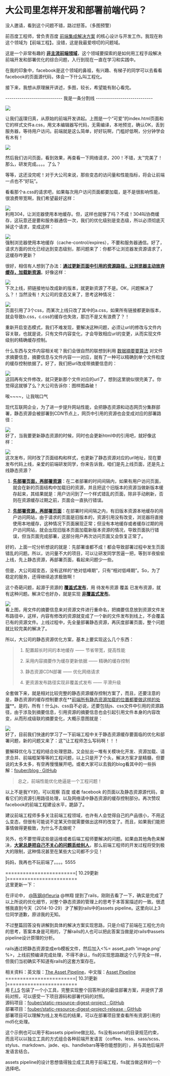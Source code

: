 # 大公司里怎样开发和部署前端代码？

没人邀请，看到这个问题不错，路过怒答。（多图预警）  

前百度工程师，曾负责百度 [前端集成解决方案](http://fis.baidu.com/) 的核心设计与开发工作。我现在称这个领域为【前端工程】。没错，这是我最爱唠叨的问题域。  

这是一个非常有趣的 <u>**非主流前端领域**</u>，这个领域要探索的是如何用工程手段解决前端开发和部署优化的综合问题，入行到现在一直在学习和实践中。  

在我的印象中，facebook是这个领域的鼻祖，有兴趣、有梯子的同学可以去看看facebook的页面源代码，体会一下什么叫工程化。  

接下来，我想从原理展开讲述，多图，较长，希望能有耐心看完。  

---------------------------- 我是一条分割线 ----------------------------  

![](https://pic2.zhimg.com/50/07c2bdef6ccef3ada425d61e3062dd09_b.jpg)  

让我们返璞归真，从原始的前端开发讲起。上图是一个“可爱”的index.html页面和它的样式文件a.css，用文本编辑器写代码，无需编译，本地预览，确认OK，丢到服务器，等待用户访问。前端就是这么简单，好好玩啊，门槛好低啊，分分钟学会有木有！  

![](https://pic3.zhimg.com/50/d53b504bbc9f1887eddf06d90545b870_b.jpg)  

然后我们访问页面，看到效果，再查看一下网络请求，200！不错，太™完美了！那么，研发完成。。。。了么？  

等等，这还没完呢！对于大公司来说，那些变态的访问量和性能指标，将会让前端一点也不“好玩”。  

看看那个a.css的请求吧，如果每次用户访问页面都要加载，是不是很影响性能，很浪费带宽啊，我们希望最好这样：  

![](https://pic3.zhimg.com/50/6a611755a5648ca252211cec85a31ac4_b.jpg)  
利用304，让浏览器使用本地缓存。但，这样也就够了吗？不成！304叫协商缓存，这玩意还是要和服务器通信一次，我们的优化级别是变态级，所以必须彻底灭掉这个请求，变成这样：  

![](https://pic3.zhimg.com/50/fd74ab2bf02d79dd7af1336b4c8f180e_b.jpg)  
强制浏览器使用本地缓存（cache-control/expires），不要和服务器通信。好了，请求方面的优化已经达到变态级别，那问题来了：你都不让浏览器发资源请求了，这缓存咋更新？  

很好，相信有人想到了办法：**<u>通过更新页面中引用的资源路径，让浏览器主动放弃缓存，加载新资源</u>**。好像这样：  

![](https://pic2.zhimg.com/50/8a8676e933478d1a73777d84a5de55f5_b.jpg)  
下次上线，把链接地址改成新的版本，就更新资源了不是。OK，问题解决了么？！当然没有！大公司的变态又来了，思考这种情况：  

![](https://pic3.zhimg.com/50/4681f7131e777dc885bf66000580ca40_b.jpg)  
页面引用了3个css，而某次上线只改了其中的a.css，如果所有链接都更新版本，就会导致b.css，c.css的缓存也失效，那岂不是又有浪费了？！  

重新开启变态模式，我们不难发现，要解决这种问题，必须让url的修改与文件内容关联，也就是说，只有文件内容变化，才会导致相应url的变更，从而实现文件级别的精确缓存控制。  

什么东西与文件内容相关呢？我们会很自然的联想到利用 [数据摘要要算法](http://baike.baidu.com/view/10961371.htm) 对文件求摘要信息，摘要信息与文件内容一一对应，就有了一种可以精确到单个文件粒度的缓存控制依据了。好了，我们把url改成带摘要信息的：  

![](https://pic1.zhimg.com/50/5276595f41d6276e21e5bc1d25741680_b.jpg)  
这回再有文件修改，就只更新那个文件对应的url了，想到这里貌似很完美了。你觉得这就够了么？大公司告诉你：图样图森破！  

唉~~~~，让我喘口气  

现代互联网企业，为了进一步提升网站性能，会把静态资源和动态网页分集群部署，静态资源会被部署到CDN节点上，网页中引用的资源也会变成对应的部署路径：  

![](https://pic4.zhimg.com/50/0866cb58bcf349642d57a06b162e0d91_b.jpg)  
好了，当我要更新静态资源的时候，同时也会更新html中的引用吧，就好像这样：  

![](https://pic1.zhimg.com/50/16d6d6c32e52ef1d1a835fb2ed15f864_b.jpg)  
这次发布，同时改了页面结构和样式，也更新了静态资源对应的url地址，现在要发布代码上线，亲爱的前端研发同学，你来告诉我，咱们是先上线页面，还是先上线静态资源？  

1.  **<u>先部署页面，再部署资源</u>**：在二者部署的时间间隔内，如果有用户访问页面，就会在新的页面结构中加载旧的资源，并且把这个旧版本的资源当做新版本缓存起来，其结果就是：用户访问到了一个样式错乱的页面，除非手动刷新，否则在资源缓存过期之前，页面会一直执行错误。  

2.  **<u>先部署资源，再部署页面</u>**：在部署时间间隔之内，有旧版本资源本地缓存的用户访问网站，由于请求的页面是旧版本的，资源引用没有改变，浏览器将直接使用本地缓存，这种情况下页面展现正常；但没有本地缓存或者缓存过期的用户访问网站，就会出现旧版本页面加载新版本资源的情况，导致页面执行错误，但当页面完成部署，这部分用户再次访问页面又会恢复正常了。

好的，上面一坨分析想说的就是：先部署谁都不成！都会导致部署过程中发生页面错乱的问题。所以，访问量不大的项目，可以让研发同学苦逼一把，等到半夜偷偷上线，先上静态资源，再部署页面，看起来问题少一些。  

但是，大公司超变态，没有这样的“绝对低峰期”，只有“相对低峰期”。So，为了稳定的服务，还得继续追求极致啊！  

这个奇葩问题，起源于资源的 <u>**覆盖式发布**</u>，用 待发布资源 覆盖 已发布资源，就有这种问题。解决它也好办，就是实现 <u>**非覆盖式发布**</u>。  

![](https://pic4.zhimg.com/50/9b3a9df114d14a14130a70abf5733837_b.jpg)  
看上图，用文件的摘要信息来对资源文件进行重命名，把摘要信息放到资源文件发布路径中，这样，内容有修改的资源就变成了一个新的文件发布到线上，不会覆盖已有的资源文件。上线过程中，先全量部署静态资源，再灰度部署页面，整个问题就比较完美的解决了。  

所以，大公司的静态资源优化方案，基本上要实现这么几个东西：  

> 1.  配置超长时间的本地缓存 —— 节省带宽，提高性能  
>     
> 2.  采用内容摘要作为缓存更新依据 —— 精确的缓存控制  
>     
> 3.  静态资源CDN部署 —— 优化网络请求  
>     
> 4.  更资源发布路径实现非覆盖式发布 —— 平滑升级

全套做下来，就是相对比较完整的静态资源缓存控制方案了，而且，还要注意的是，静态资源的缓存控制要求在**<u>前端所有静态资源加载的位置都要做这样的处理</u>**。是的，所有！什么js、css自不必说，还要包括js、css文件中引用的资源路径，由于涉及到摘要信息，引用资源的摘要信息也会引起引用文件本身的内容改变，从而形成级联的摘要变化，大概示意图就是：  

![](https://pic2.zhimg.com/50/edf10bb428d39d721e36760a86d2641e_b.jpg)  
好了，目前我们快速的学习了一下前端工程中关于静态资源缓存要面临的优化和部署问题，新的问题又来了：这™让工程师怎么写码啊！！！  

要解释优化与工程的结合处理思路，又会扯出一堆有关模块化开发、资源加载、请求合并、前端框架等等的工程问题，以上只是开了个头，解决方案才是精髓，但要说的太多太多，有空再慢慢展开吧。或者大家可以去我的blog看其中的一些拆解：[fouber/blog · GitHub](https://github.com/fouber/blog)  

> 总之，前端性能优化绝逼是一个工程问题！

以上不是我YY的，可以观察 百度 或者 facebook 的页面以及静态资源源代码，查看它们的资源引用路径处理，以及网络请中静态资源的缓存控制部分。再次赞叹facebook的前端工程建设水平，跪舔了。  

建议前端工程师多多关注前端工程领域，也许有人会觉得自己的产品很小，不用这么变态，但很有可能说不定某天你就需要做出这样的改变了。而且，如果我们能把事情做得更极致，为什么不去做呢？  

另外，也不要觉得这些是运维或者后端工程师要解决的问题。如果由其他角色来解决，<u>**大家总是把自己不关心的问题丢给别人**</u>，那么前端工程师的开发过程将受到极大的限制，这种情况甚至在某些大公司都不少见！  

妈妈，我再也不玩前端了。。。。5555  

========================[ 10.29更新 ]========================  
这里更新一下：  

在评论中， [@陈钢](//www.zhihu.com/people/4b1a0d3f97fddca9ed6fc820a7be261c)[@fleuria](//www.zhihu.com/people/1824717da821307ac1151a15299666ed) @林翔 提到了rails，刚刚去看了一下，确实是完成了以上所说的优化细节，对整个静态资源的管理上的思考于本答案描述的一致。很遗憾我直到今天（2014-10-29）才了解到rails中的assets pipeline。这里向以上3位同学道歉，原谅我的无知。  

不过整篇回答没有讲解到具体的解决方案实现思路，只是介绍了前端在工程化方向的思考，答案本身是可用的，了解rails的人也可以把此答案当做是对rails中assets pipeline设计原理的分析。  

rails通过把静态资源变成erb模板文件，然后加入<%= asset_path 'image.png' %>，上线前预编译完成处理，不得不承认，fis的实现思路跟这个几乎完全一样，但我们当初确实不知道有rails的这套方案存在。  

相关资料：英文版：[The Asset Pipeline](http://guides.rubyonrails.org/asset_pipeline.html)，中文版：[Asset Pipeline](http://guides.ruby-china.org/asset_pipeline.html)  
========================[ 10.31更新 ]========================  
用 [F.I.S](http://fis.baidu.com/) 包装了一个小工具，完整实现整个回答所说的最佳部署方案，并提供了源码对照，可以感受一下项目源码和部署代码的对照。  
源码项目：[fouber/static-resource-digest-project · GitHub](https://github.com/fouber/static-resource-digest-project)  
部署项目：[fouber/static-resource-digest-project-release · GitHub](https://github.com/fouber/static-resource-digest-project-release)  
部署项目可以理解为线上发布后的结果，可以在部署项目里查看所有资源引用的md5化处理。  

这个示例也可以用于和assets pipeline做比较。fis没有assets的目录规范约束，而且可以以独立工具的方式组合各种前端开发语言（coffee、less、sass/scss、stylus、markdown、jade、ejs、handlebars等等你能想到的），并与其他后端开发语言结合。  

assets pipeline的设计思想值得独立成工具用于前端工程，fis就当做这样的一个选择吧。